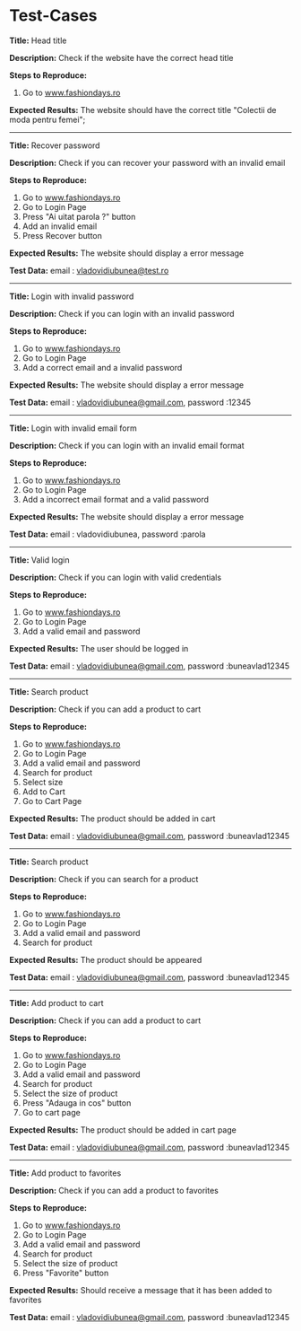# Test-Cases

**Title:**
Head title

**Description:**
Check if the website have the correct head title

**Steps to Reproduce:**
1. Go to www.fashiondays.ro

**Expected Results:**
The website should have the correct title "Colectii de moda pentru femei";

----------------------------------------------------------------------------


**Title:**
Recover password

**Description:**
Check if you can recover your password with an invalid email

**Steps to Reproduce:**
1. Go to www.fashiondays.ro
2. Go to Login Page
3. Press "Ai uitat parola ?" button
4. Add an invalid email
5. Press Recover button

**Expected Results:**
The website should display a error message

**Test Data:**
email : vladovidiubunea@test.ro


----------------------------------------------------------------------------

**Title:**
Login with invalid password

**Description:**
Check if you can login with an invalid password

**Steps to Reproduce:**
1. Go to www.fashiondays.ro
2. Go to Login Page
3. Add a correct email and a invalid password

**Expected Results:**
The website should display a error message

**Test Data:**
email : vladovidiubunea@gmail.com, password :12345

----------------------------------------------------------------------------

**Title:**
Login with invalid email form

**Description:**
Check if you can login with an invalid email format

**Steps to Reproduce:**
1. Go to www.fashiondays.ro
2. Go to Login Page
3. Add a incorrect email format and a valid password

**Expected Results:**
The website should display a error message

**Test Data:**
email : vladovidiubunea, password :parola


----------------------------------------------------------------------------

**Title:**
Valid login

**Description:**
Check if you can login with valid credentials

**Steps to Reproduce:**
1. Go to www.fashiondays.ro
2. Go to Login Page
3. Add a valid email and password

**Expected Results:**
The user should be logged in

**Test Data:**
email : vladovidiubunea@gmail.com, password :buneavlad12345

----------------------------------------------------------------------------

**Title:**
Search product

**Description:**
Check if you can add a product to cart

**Steps to Reproduce:**
1. Go to www.fashiondays.ro
2. Go to Login Page
3. Add a valid email and password
4. Search for product
5. Select size
6. Add to Cart
7. Go to Cart Page

**Expected Results:**
The product should be added in cart

**Test Data:**
email : vladovidiubunea@gmail.com, password :buneavlad12345


----------------------------------------------------------------------------

**Title:**
Search product

**Description:**
Check if you can search for a product

**Steps to Reproduce:**
1. Go to www.fashiondays.ro
2. Go to Login Page
3. Add a valid email and password
4. Search for product

**Expected Results:**
The product should be appeared

**Test Data:**
email : vladovidiubunea@gmail.com, password :buneavlad12345

----------------------------------------------------------------------------

**Title:**
Add product to cart

**Description:**
Check if you can add a product to cart

**Steps to Reproduce:**
1. Go to www.fashiondays.ro
2. Go to Login Page
3. Add a valid email and password
4. Search for product
5. Select the size of product
6. Press "Adauga in cos" button
7. Go to cart page

**Expected Results:**
The product should be added in cart page

**Test Data:**
email : vladovidiubunea@gmail.com, password :buneavlad12345

----------------------------------------------------------------------------

**Title:**
Add product to favorites

**Description:**
Check if you can add a product to favorites

**Steps to Reproduce:**
1. Go to www.fashiondays.ro
2. Go to Login Page
3. Add a valid email and password
4. Search for product
5. Select the size of product
6. Press "Favorite" button

**Expected Results:**
Should receive a message that it has been added to favorites

**Test Data:**
email : vladovidiubunea@gmail.com, password :buneavlad12345







